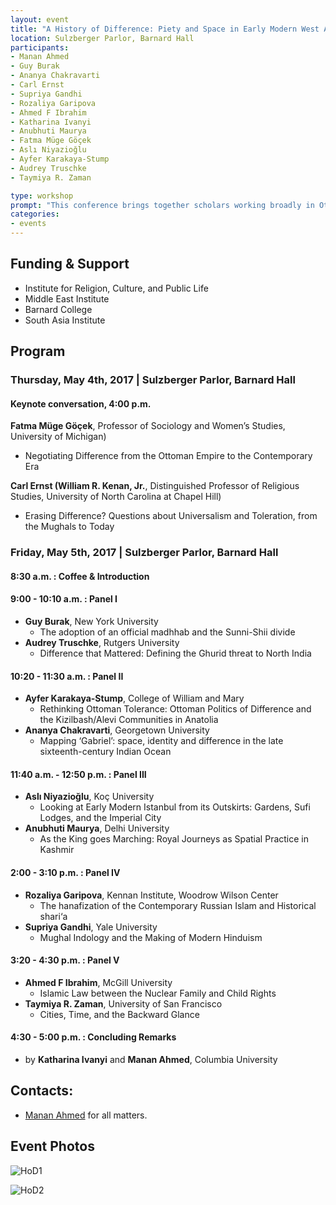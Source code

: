 ```yaml
---
layout: event
title: "A History of Difference: Piety and Space in Early Modern West Asia"
location: Sulzberger Parlor, Barnard Hall
participants:
- Manan Ahmed
- Guy Burak
- Ananya Chakravarti
- Carl Ernst
- Supriya Gandhi
- Rozaliya Garipova
- Ahmed F Ibrahim
- Katharina Ivanyi
- Anubhuti Maurya
- Fatma Müge Göçek
- Aslı Niyazioğlu
- Ayfer Karakaya-Stump
- Audrey Truschke
- Taymiya R. Zaman

type: workshop
prompt: "This conference brings together scholars working broadly in Ottoman and Mughal pasts to converse, consult, and present what ways of thinking and doing difference are recoverable to us. This workshop will take as its objective a grounded history of difference narrated in diverse textual and visual cultures. We aim to incorporate venues beyond the legal—histories, hagiographies, travel accounts, visual and material culture—into the discussions of the contemporary."
categories:
- events
---
```

## Funding & Support
* Institute for Religion, Culture, and Public Life
* Middle East Institute 
* Barnard College
* South Asia Institute

## Program

### Thursday, May 4th, 2017 | Sulzberger Parlor, Barnard Hall

#### Keynote conversation, 4:00 p.m.

**Fatma Müge Göçek**, Professor of Sociology and Women’s Studies, University of Michigan)
 * Negotiating Difference from the Ottoman Empire to the Contemporary Era

**Carl Ernst (William R. Kenan, Jr.**, Distinguished Professor of Religious Studies, University of North Carolina at Chapel Hill)
 * Erasing Difference? Questions about Universalism and Toleration, from the Mughals to Today

### Friday, May 5th, 2017 | Sulzberger Parlor, Barnard Hall

#### 8:30 a.m. : Coffee & Introduction

#### 9:00 - 10:10 a.m. : Panel I
* **Guy Burak**, New York University
  * The adoption of an official madhhab and the Sunni-Shii divide
* **Audrey Truschke**, Rutgers University
  * Difference that Mattered: Defining the Ghurid threat to North India

#### 10:20 - 11:30 a.m. : Panel II
* **Ayfer Karakaya-Stump**, College of William and Mary 
  * Rethinking Ottoman Tolerance: Ottoman Politics of Difference and the Kizilbash/Alevi Communities in Anatolia
* **Ananya Chakravarti**, Georgetown University
  * Mapping ‘Gabriel’: space, identity and difference in the late sixteenth-century Indian Ocean

#### 11:40 a.m. - 12:50 p.m. : Panel III
* **Aslı Niyazioğlu**, Koç University
  * Looking at Early Modern Istanbul from its Outskirts: Gardens, Sufi Lodges, and the Imperial City
* **Anubhuti Maurya**, Delhi University
  * As the King goes Marching: Royal Journeys as Spatial Practice in Kashmir

#### 2:00 - 3:10 p.m. : Panel IV
* **Rozaliya Garipova**, Kennan Institute, Woodrow Wilson Center
  * The hanafization of the Contemporary Russian Islam and Historical shari‘a
* **Supriya Gandhi**, Yale University
  * Mughal Indology and the Making of Modern Hinduism 

#### 3:20 - 4:30 p.m. : Panel V
* **Ahmed F Ibrahim**, McGill University
  * Islamic Law between the Nuclear Family and Child Rights
* **Taymiya R. Zaman**, University of San Francisco
  * Cities, Time, and the Backward Glance

#### 4:30 - 5:00 p.m. : Concluding Remarks 
* by **Katharina Ivanyi** and **Manan Ahmed**, Columbia University 


## Contacts:
* [Manan Ahmed](mailto:ma3179@columbia.edu) for all matters.

## Event Photos

![HoD1](/public/images/HistoryofDiff1.jpg)

![HoD2](/public/images/HistoryofDiff2.jpg)

